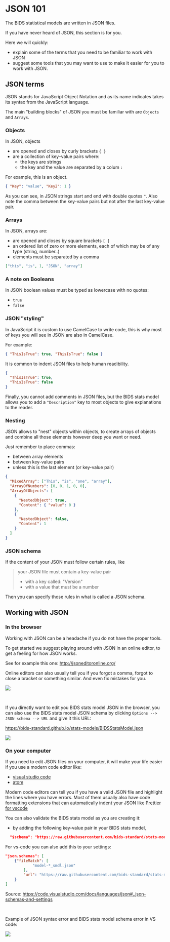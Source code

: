 # JSON 101

The BIDS statistical models are written in JSON files.

If you have never heard of JSON, this section is for you.

Here we will quickly:

- explain some of the terms that you need to be familiar to work with JSON
- suggest some tools that you may want to use to make it easier for you to work
  with JSON.

## JSON terms

JSON stands for JavaScript Object Notation and as its name indicates takes its
syntax from the JavaScript language.

The main "building blocks" of JSON you must be familiar with are `Objects` and
`Arrays`.

### Objects

In JSON, objects

- are opened and closes by curly brackets `{ }`
- are a collection of key–value pairs where:
  - the keys are strings
  - the key and the value are separated by a colum `:`

For example, this is an object.

```json
{ "Key": "value", "Key2": 1 }
```

As you can see, in JSON strings start and end with double quotes `"`. Also note
the comma between the key-value pairs but not after the last key-value pair.

### Arrays

In JSON, arrays are:

- are opened and closes by square brackets `[ ]`
- an ordered list of zero or more elements, each of which may be of any type
  (string, number..)
- elements must be separated by a comma

```json
["this", "is", 1, "JSON", "array"]
```

### A note on Booleans

In JSON boolean values must be typed as lowercase with no quotes:

- `true`
- `false`

### JSON "styling"

In JavaScript it is custom to use CamelCase to write code, this is why most of
keys you will see in JSON are also in CamelCase.

<!-- Add link to camelcase wikipedia -->

For example:

```json
{ "ThisIsTrue": true, "ThisIsTrue": false }
```

It is common to indent JSON files to help human readibility.

```json
{
  "ThisIsTrue": true,
  "ThisIsTrue": false
}
```

Finally, you cannot add comments in JSON files, but the BIDS stats model allows
you to add a `"Description"` key to most objects to give explanations to the
reader.

### Nesting

JSON allows to "nest" objects within objects, to create arrays of objects and
combine all those elements however deep you want or need.

Just remember to place commas:

- between array elements
- between key-value pairs
- unless this is the last element (or key-value pair)

```json
{
  "MixedArray": ["This", "is", "one", "array"],
  "ArrayOfNumbers": [0, 0, 1, 0, 0],
  "ArrayOfObjects": [
    {
      "NestedObject": true,
      "Content": { "value": 0 }
    },
    {
      "NestedObject": false,
      "Content": 1
    }
  ]
}
```

### JSON schema

If the content of your JSON must follow certain rules, like

> your JSON file must contain a key-value pair
>
> - with a key called: "Version"
> - with a value that must be a number

Then you can specify those rules in what is called a JSON schema.

## Working with JSON

### In the browser

Working with JSON can be a headache if you do not have the proper tools.

To get started we suggest playing around with JSON in an online editor, to get a
feeling for how JSON works.

See for example this one: http://jsoneditoronline.org/

Online editors can also usually tell you if you forgot a comma, forgot to close
a bracket or something similar. And even fix mistakes for you.

![](/images/autofix.jpg)

<br>

If you directly want to edit you BIDS stats model JSON in the browser, you can
also use the BIDS stats model JSON schema by clicking
`Options --> JSON schema --> URL` and give it this URL:

https://bids-standard.github.io/stats-models/BIDSStatsModel.json

![](/images/schema_in_browser.jpg)

### On your computer

If you need to edit JSON files on your computer, it will make your life easier
if you use a modern code editor like:

- [visual studio code](https://code.visualstudio.com/)
- [atom](https://atom.io/)

Modern code editors can tell you if you have a valid JSON file and highlight the
lines where you have errors. Most of them usually also have code formatting
extensions that can automatically indent your JSON like
[Prettier for vscode](https://marketplace.visualstudio.com/items?itemName=esbenp.prettier-vscode)

You can also validate the BIDS stats model as you are creating it:

- by adding the following key-value pair in your BIDS stats model,

```json
  "$schema": "https://raw.githubusercontent.com/bids-standard/stats-models/gh-pages/BIDSStatsModel.json",
```

For vs-code you can also add this to your settings:

```json
"json.schemas": [
    {"fileMatch": [
            "model-*_smdl.json"
        ],
        "url": "https://raw.githubusercontent.com/bids-standard/stats-models/gh-pages/BIDSStatsModel.json"
    }
]
```

Source:
https://code.visualstudio.com/docs/languages/json#_json-schemas-and-settings

<br>

Example of JSON syntax error and BIDS stats model schema error in VS code:

![](/images/vs_code_validation.jpg)

